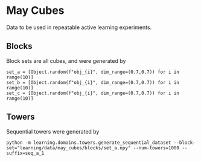 # May Cubes

Data to be used in repeatable active learning experiments.

## Blocks

Block sets are all cubes, and were generated by

```
set_a = [Object.random(f"obj_{i}", dim_range=(0.7,0.7)) for i in range(10)] 
set_b = [Object.random(f"obj_{i}", dim_range=(0.7,0.7)) for i in range(10)] 
set_c = [Object.random(f"obj_{i}", dim_range=(0.7,0.7)) for i in range(10)] 
```

## Towers


Sequential towers were generated by 

```
python -m learning.domains.towers.generate_sequential_dataset --block-set="learning/data/may_cubes/blocks/set_a.npy" --num-towers=1000 --suffix=seq_a_1
```